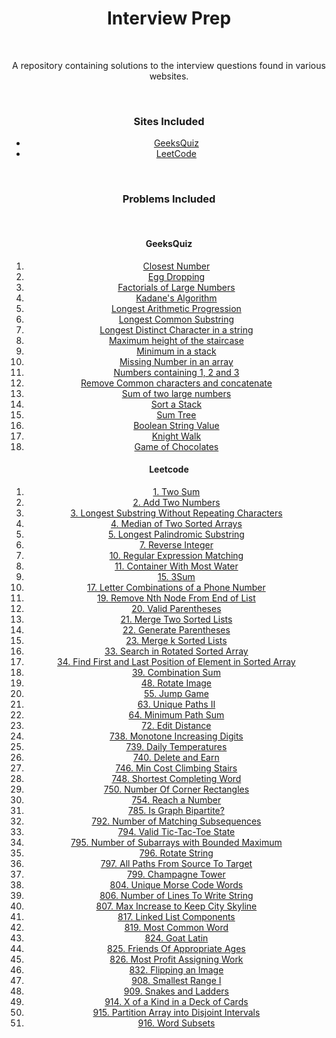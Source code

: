 <center>
	<h1>Interview Prep</h1>
	<br>
	<p>A repository containing solutions to the interview questions found in various websites.</p>
	<br>
	<h3>Sites Included</h3>
	<ul>
		<li><a href="http://www.geeksforgeeks.org/geeksquiz-home/">GeeksQuiz</a></li>
		<li><a href="https://leetcode.com/">LeetCode</a></li>
	</ul>
	<br>
	<h3>Problems Included</h3>
	<br>
	<h4>GeeksQuiz</h4>
	<ol>
		<li><a href="https://practice.geeksforgeeks.org/problems/closest-number/0">Closest Number</a></li>
		<li><a href="https://practice.geeksforgeeks.org/problems/egg-dropping-puzzle/0">Egg Dropping</a></li>
		<li><a href="https://practice.geeksforgeeks.org/problems/factorials-of-large-numbers/0">Factorials of Large Numbers</a></li>
		<li><a href="https://practice.geeksforgeeks.org/problems/kadanes-algorithm/0">Kadane's Algorithm</a></li>
		<li><a href="https://practice.geeksforgeeks.org/problems/longest-arithmetic-progression/0">Longest Arithmetic Progression</a></li>
		<li><a href="https://practice.geeksforgeeks.org/problems/longest-common-substring/0">Longest Common Substring</a></li>
		<li><a href="https://practice.geeksforgeeks.org/problems/longest-distinct-characters-in-string/0">Longest Distinct Character in a string</a></li>
		<li><a href="https://practice.geeksforgeeks.org/problems/maximum-height-of-the-staircase/0">Maximum height of the staircase</a></li>
		<li><a href="https://practice.geeksforgeeks.org/problems/get-minimum-element-from-stack/1">Minimum in a stack</a></li>
		<li><a href="https://practice.geeksforgeeks.org/problems/missing-number-in-array/0">Missing Number in an array</a></li>
		<li><a href="https://practice.geeksforgeeks.org/problems/numbers-containing-1-2-and-3/0">Numbers containing 1, 2 and 3</a></li>
		<li><a href="https://practice.geeksforgeeks.org/problems/remove-common-characters-and-concatenate/0">Remove Common characters and concatenate</a></li>
		<li><a href="https://practice.geeksforgeeks.org/problems/sum-of-numbers-or-number/0">Sum of two large numbers</a></li>
		<li><a href="https://practice.geeksforgeeks.org/problems/sort-a-stack/1">Sort a Stack</a></li>
		<li><a href="https://practice.geeksforgeeks.org/problems/sum-tree/1">Sum Tree</a></li>
		<li><a href="https://practice.geeksforgeeks.org/problems/boolean-string-value/0">Boolean String Value</a></li>
		<li><a href="https://practice.geeksforgeeks.org/problems/knight-walk/0">Knight Walk</a></li>
		<li><a href="https://practice.geeksforgeeks.org/problems/game-of-chocolates/0">Game of Chocolates</a></li>
	</ol>
	<h4>Leetcode</h4>
	<ol>
		<li><a href="https://leetcode.com/problems/two-sum/description/">1. Two Sum</a></li>
	    <li><a href="https://leetcode.com/problems/add-two-numbers/description/">2. Add Two Numbers</a></li>
	    <li><a href="https://leetcode.com/problems/longest-substring-without-repeating-characters/description/">3. Longest Substring Without Repeating Characters</a></li>
		<li><a href="https://leetcode.com/problems/median-of-two-sorted-arrays/description/">
	    4. Median of Two Sorted Arrays</a></li>
	    <li><a href="https://leetcode.com/problems/longest-palindromic-substring/">
	    5. Longest Palindromic Substring</a></li>
	    <li><a href="https://leetcode.com/problems/reverse-integer/">
	    7. Reverse Integer</a></li>
	    <li><a href="https://leetcode.com/problems/regular-expression-matching/">
	    10. Regular Expression Matching	</a></li>
    	<li><a href="https://leetcode.com/problems/container-with-most-water/">
	    11. Container With Most Water</a></li>
	    <li><a href="https://leetcode.com/problems/3sum/">
	    15. 3Sum</a></li>
    	<li><a href="https://leetcode.com/problems/letter-combinations-of-a-phone-number/">
	    17. Letter Combinations of a Phone Number</a></li>
	    <li><a href="https://leetcode.com/problems/remove-nth-node-from-end-of-list/">
	    19. Remove Nth Node From End of List</a></li>
	    <li><a href="https://leetcode.com/problems/valid-parentheses/">
	    20. Valid Parentheses</a></li>
	    <li><a href="https://leetcode.com/problems/merge-two-sorted-lists/description/">
	    21. Merge Two Sorted Lists</a></li>
	    <li><a href="https://leetcode.com/problems/generate-parentheses/">
	    22. Generate Parentheses</a></li>
	    <li><a href="https://leetcode.com/problems/merge-k-sorted-lists/">
	    23. Merge k Sorted Lists</a></li>
	    <li><a href="https://leetcode.com/problems/search-in-rotated-sorted-array/">
	    33. Search in Rotated Sorted Array</a></li>
	    <li><a href="https://leetcode.com/problems/find-first-and-last-position-of-element-in-sorted-array/">
	    34. Find First and Last Position of Element in Sorted Array</a></li>
	    <li><a href="https://leetcode.com/problems/combination-sum/">
	    39. Combination Sum</a></li>
	    <li><a href="https://leetcode.com/problems/rotate-image/">
	    48. Rotate Image</a></li>
	    <li><a href="https://leetcode.com/problems/jump-game/">
	    55. Jump Game</a></li>
	    <li><a href="https://leetcode.com/problems/unique-paths-ii/description/">
	    63. Unique Paths II</a></li>
		<li><a href="https://leetcode.com/problems/minimum-path-sum/description/">
	    64. Minimum Path Sum</a></li>
		<li><a href="https://leetcode.com/problems/edit-distance/description/">72. Edit Distance</a></li>
		<li><a href="https://leetcode.com/contest/weekly-contest-61/problems/monotone-increasing-digits/">738. Monotone Increasing Digits</a></li>
		<li><a href="https://leetcode.com/contest/weekly-contest-61/problems/daily-temperatures/">739. Daily Temperatures</a></li>
		<li><a href="https://leetcode.com/contest/weekly-contest-61/problems/delete-and-earn/">740. Delete and Earn</a></li>
		<li><a href="https://leetcode.com/contest/weekly-contest-63/problems/min-cost-climbing-stairs/">746. Min Cost Climbing Stairs</a></li>
		<li><a href="https://leetcode.com/contest/weekly-contest-63/problems/shortest-completing-word/">748. Shortest Completing Word</a></li>
		<li><a href="https://leetcode.com/contest/weekly-contest-63/problems/number-of-corner-rectangles/">750. Number Of Corner Rectangles</a></li>
		<li><a href="https://leetcode.com/contest/weekly-contest-65/problems/reach-a-number/">754. Reach a Number</a></li>
		<li><a href="https://leetcode.com/problems/is-graph-bipartite/">785. Is Graph Bipartite?</a></li>
		<li><a href="https://leetcode.com/problems/number-of-matching-subsequences/">792. Number of Matching Subsequences</a></li>
		<li><a href="https://leetcode.com/problems/valid-tic-tac-toe-state/description/">794. Valid Tic-Tac-Toe State</a></li>
		<li><a href="https://leetcode.com/problems/number-of-subarrays-with-bounded-maximum/description/">795. Number of Subarrays with Bounded Maximum</a></li>
		<li><a href="https://leetcode.com/contest/weekly-contest-75/problems/rotate-string/">796. Rotate String</a></li>
		<li><a href="https://leetcode.com/contest/weekly-contest-75/problems/all-paths-from-source-to-target/">797. All Paths From Source To Target</a></li>
		<li><a href="https://leetcode.com/contest/weekly-contest-75/problems/champagne-tower/">799. Champagne Tower</a></li>
		<li><a href="https://leetcode.com/contest/weekly-contest-77/submissions/detail/146786838/">804. Unique Morse Code Words</a></li>
		<li><a href="https://leetcode.com/problems/number-of-lines-to-write-string/">806. Number of Lines To Write String</a></li>
		<li><a href="https://leetcode.com/contest/weekly-contest-75/problems/champagne-tower/">807. Max Increase to Keep City Skyline</a></li>
		<li><a href="https://leetcode.com/problems/linked-list-components/description/">817. Linked List Components</a></li>
		<li><a href="https://leetcode.com/problems/most-common-word/">819. Most Common Word</a></li>
		<li><a href="https://leetcode.com/problems/goat-latin/">824. Goat Latin</a></li>
		<li><a href="https://leetcode.com/problems/friends-of-appropriate-ages/">825. Friends Of Appropriate Ages</a></li>
		<li><a href="https://leetcode.com/problems/most-profit-assigning-work/">826. Most Profit Assigning Work</a></li>
		<li><a href="https://leetcode.com/problems/flipping-an-image/">832. Flipping an Image</a></li>
		<li><a href="https://leetcode.com/problems/smallest-range-i/">908. Smallest Range I</a></li>
		<li><a href="https://leetcode.com/problems/snakes-and-ladders/">909. Snakes and Ladders</a></li>
		<li><a href="https://leetcode.com/problems/x-of-a-kind-in-a-deck-of-cards/">914. X of a Kind in a Deck of Cards</a></li>
		<li><a href="https://leetcode.com/problems/partition-array-into-disjoint-intervals/">915. Partition Array into Disjoint Intervals</a></li>
		<li><a href="https://leetcode.com/problems/word-subsets/">916. Word Subsets</a></li>
	</ol>
</center>